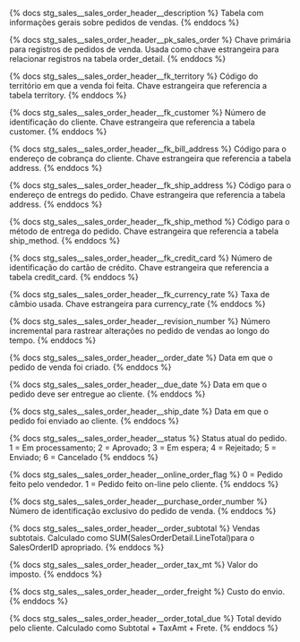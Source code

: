 {% docs stg_sales__sales_order_header__description %}
Tabela com informações gerais sobre pedidos de vendas.
{% enddocs %}

{% docs stg_sales__sales_order_header__pk_sales_order %}
Chave primária para registros de pedidos de venda. Usada como chave estrangeira para relacionar registros na tabela order_detail.
{% enddocs %}

{% docs stg_sales__sales_order_header__fk_territory %}
Código do território em que a venda foi feita. Chave estrangeira que referencia a tabela territory.
{% enddocs %}

{% docs stg_sales__sales_order_header__fk_customer %}
Número de identificação do cliente. Chave estrangeira que referencia a tabela customer.
{% enddocs %}

{% docs stg_sales__sales_order_header__fk_bill_address %}
Código para o endereço de cobrança do cliente. Chave estrangeira que referencia a tabela address.
{% enddocs %}

{% docs stg_sales__sales_order_header__fk_ship_address %}
Código para o endereço de entregs do pedido. Chave estrangeira que referencia a tabela address.
{% enddocs %}

{% docs stg_sales__sales_order_header__fk_ship_method %}
Código para o método de entrega do pedido. Chave estrangeira que referencia a tabela ship_method.
{% enddocs %}

{% docs stg_sales__sales_order_header__fk_credit_card %}
Número de identificação do cartão de crédito. Chave estrangeira que referencia a tabela credit_card.
{% enddocs %}

{% docs stg_sales__sales_order_header__fk_currency_rate %}
Taxa de câmbio usada. Chave estrangeira para currency_rate
{% enddocs %}

{% docs stg_sales__sales_order_header__revision_number %}
Número incremental para rastrear alterações no pedido de vendas ao longo do tempo.
{% enddocs %}

{% docs stg_sales__sales_order_header__order_date %}
Data em que o pedido de venda foi criado.
{% enddocs %}

{% docs stg_sales__sales_order_header__due_date %}
Data em que o pedido deve ser entregue ao cliente.
{% enddocs %}

{% docs stg_sales__sales_order_header__ship_date %}
Data em que o pedido foi enviado ao cliente.
{% enddocs %}

{% docs stg_sales__sales_order_header__status %}
Status atual do pedido. 1 = Em processamento; 2 = Aprovado; 3 = Em espera; 4 = Rejeitado; 5 = Enviado; 6 = Cancelado
{% enddocs %}

{% docs stg_sales__sales_order_header__online_order_flag %}
0 = Pedido feito pelo vendedor. 1 = Pedido feito on-line pelo cliente.
{% enddocs %}

{% docs stg_sales__sales_order_header__purchase_order_number %}
Número de identificação exclusivo do pedido de venda.
{% enddocs %}

{% docs stg_sales__sales_order_header__order_subtotal %}
Vendas subtotais. Calculado como SUM(SalesOrderDetail.LineTotal)para o SalesOrderID apropriado.
{% enddocs %}

{% docs stg_sales__sales_order_header__order_tax_mt %}
Valor do imposto.
{% enddocs %}

{% docs stg_sales__sales_order_header__order_freight %}
Custo do envio.
{% enddocs %}

{% docs stg_sales__sales_order_header__order_total_due %}
Total devido pelo cliente. Calculado como Subtotal + TaxAmt + Frete.
{% enddocs %}